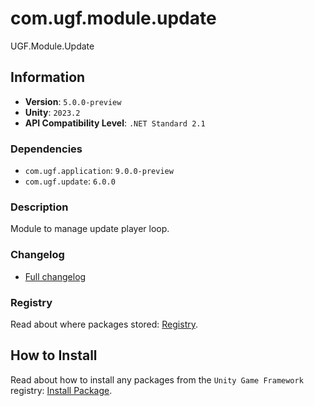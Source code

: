 # com.ugf.module.update

UGF.Module.Update

## Information

- **Version**: `5.0.0-preview`
- **Unity**: `2023.2`
- **API Compatibility Level**: `.NET Standard 2.1`

### Dependencies

- `com.ugf.application`: `9.0.0-preview`
- `com.ugf.update`: `6.0.0`


### Description

Module to manage update player loop.

### Changelog

- [Full changelog](changelog.md)

### Registry

Read about where packages stored: [Registry](https://github.com/unity-game-framework/organization/blob/main/docs/registry.md).

## How to Install

Read about how to install any packages from the `Unity Game Framework` registry: [Install Package](https://github.com/unity-game-framework/organization/blob/main/docs/install-packages.md).
